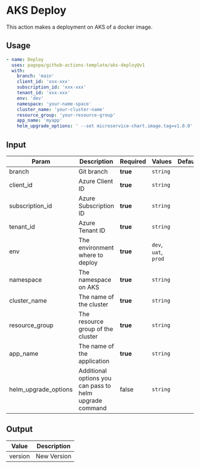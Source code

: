 # AKS Deploy

This action makes a deployment on AKS of a docker image.

## Usage

``` yaml
- name: Deploy
  uses: pagopa/github-actions-template/aks-deploy@v1
  with:
    branch: 'main'
    client_id: 'xxx-xxx'
    subscription_id: 'xxx-xxx'
    tenant_id: 'xxx-xxx'
    env: 'dev'
    namespace: 'your-name-space'
    cluster_name: 'your-cluster-name'
    resource_group: 'your-resource-group'
    app_name: 'myapp'
    helm_upgrade_options: ' --set microservice-chart.image.tag=v1.0.0'
```

## Input

| Param                | Description                                             | Required | Values               | Default |
|----------------------|---------------------------------------------------------|----------|----------------------|---------|
| branch               | Git branch                                              | **true** | `string`             |         |
| client_id            | Azure Client ID                                         | **true** | `string`             |         |
| subscription_id      | Azure Subscription ID                                   | **true** | `string`             |         |
| tenant_id            | Azure Tenant ID                                         | **true** | `string`             |         |
| env                  | The environment where to deploy                         | **true** | `dev`, `uat`, `prod` |         |
| namespace            | The namespace on AKS                                    | **true** | `string`             |         |
| cluster_name         | The name of the cluster                                 | **true** | `string`             |         |
| resource_group       | The resource group of the cluster                       | **true** | `string`             |         |
| app_name             | The name of the application                             | **true** | `string`             |         |
| helm_upgrade_options | Additional options you can pass to helm upgrade command | false    | `string`             |         |

## Output

| Value   | Description |
|---------|-------------|
| version | New Version |
